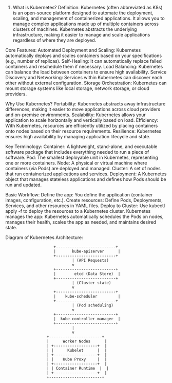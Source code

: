 1. What is Kubernetes?
Definition:
Kubernetes (often abbreviated as K8s) is an open-source platform designed to automate the deployment, scaling, and management of containerized applications. It allows you to manage complex applications made up of multiple containers across clusters of machines. Kubernetes abstracts the underlying infrastructure, making it easier to manage and scale applications regardless of where they are deployed.

Core Features:
Automated Deployment and Scaling: Kubernetes automatically deploys and scales containers based on your specifications (e.g., number of replicas).
Self-Healing: It can automatically replace failed containers and reschedule them if necessary.
Load Balancing: Kubernetes can balance the load between containers to ensure high availability.
Service Discovery and Networking: Services within Kubernetes can discover each other without external configuration.
Storage Orchestration: Kubernetes can mount storage systems like local storage, network storage, or cloud providers.

Why Use Kubernetes?
Portability: Kubernetes abstracts away infrastructure differences, making it easier to move applications across cloud providers and on-premise environments.
Scalability: Kubernetes allows your application to scale horizontally and vertically based on load.
Efficiency: With Kubernetes, resources are efficiently utilized by placing containers onto nodes based on their resource requirements.
Resilience: Kubernetes ensures high availability by managing application lifecycle and state.

Key Terminology:
Container: A lightweight, stand-alone, and executable software package that includes everything needed to run a piece of software.
Pod: The smallest deployable unit in Kubernetes, representing one or more containers.
Node: A physical or virtual machine where containers (via Pods) are deployed and managed.
Cluster: A set of nodes that run containerized applications and services.
Deployment: A Kubernetes object that manages stateless applications and defines how Pods should be run and updated.

Basic Workflow:
Define the app: You define the application (container images, configuration, etc.).
Create resources: Define Pods, Deployments, Services, and other resources in YAML files.
Deploy to Cluster: Use kubectl apply -f to deploy the resources to a Kubernetes cluster.
Kubernetes manages the app: Kubernetes automatically schedules the Pods on nodes, manages their health, scales the app as needed, and maintains desired state.


Diagram of Kubernetes Architecture:

                         +--------------------------+
                         |       kube-apiserver      |
                         +--------------------------+
                                 | (API Requests)
                                 v
                         +--------------------------+
                         |        etcd (Data Store)  |
                         +--------------------------+
                                 | (Cluster state)
                                 v
                         +--------------------------+
                         |    kube-scheduler         |
                         +--------------------------+
                                 | (Pod scheduling)
                                 v
                         +--------------------------+
                         |  kube-controller-manager  |
                         +--------------------------+
                                 |
                                 v
                      +-----------------------+
                      |      Worker Nodes      |
                      | +-------------------+  |
                      | |      Kubelet      |  |
                      | +-------------------+  |
                      | |    Kube Proxy     |  |
                      | +-------------------+  |
                      | | Container Runtime  |  |
                      | +-------------------+  |
                      +-----------------------+
